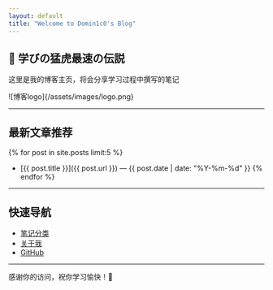 ```yaml
---
layout: default
title: "Welcome to Domin1c0's Blog"
---
```


## 📘 学びの猛虎最速の伝説

这里是我的博客主页，将会分享学习过程中撰写的笔记

![博客logo]{/assets/images/logo.png}

---

## 最新文章推荐

{% for post in site.posts limit:5 %}
- [{{ post.title }}]({{ post.url }}) — {{ post.date | date: "%Y-%m-%d" }}
{% endfor %}

---

## 快速导航

- [笔记分类](https://domin1c.github.io/tags/)
- [关于我](about.md)
- [GitHub](https://github.com/domin1c0)

---

感谢你的访问，祝你学习愉快！🚀
